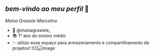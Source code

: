 ## _bem-vindo ao meu perfil_ 💙

*Maísa Grasiele Marcelino*
- 📸 @maisagrasiele_
- 📚 1° ano do ensino médio
- ✨ utilizo esse espaço para armazenamento e compartilhamento de projetos!
![](![image](https://github.com/user-attachments/assets/5600c48d-b424-4078-b9b6-365efe72a888)

